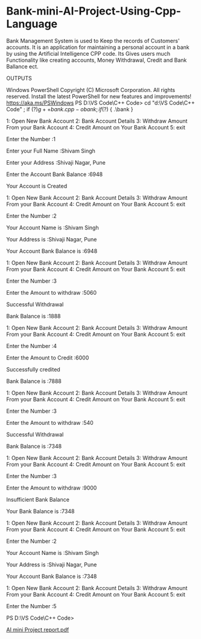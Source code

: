 # Bank-mini-AI-Project-Using-Cpp-Language
Bank Management System is used to Keep the records of Customers' accounts.
It is an application for maintaining a personal account in a bank by using the Artificial Intelligence CPP code.
Its Gives users much Functionality like creating accounts, Money Withdrawal, Credit and Bank Ballance ect.

OUTPUTS


Windows PowerShell 
Copyright (C) Microsoft Corporation. All rights reserved. 
Install the latest PowerShell for new features and improvements! 
https://aka.ms/PSWindows 
PS D:\VS Code\C++ Code> cd "d:\VS Code\C++ Code\" ; if ($?) { g++ bank.cpp -o 
bank } ; if ($?) { .\bank } 


1: Open New Bank Account 
2: Bank Account Details 
3: Withdraw Amount From your Bank Account 
4: Credit Amount on Your Bank Account 
5: exit 

 Enter the Number :1 
 
 
Enter your Full Name :Shivam Singh 

Enter your Address :Shivaji Nagar, Pune 

Enter the Account Bank Balance :6948 

 Your Account is Created 
 
 
1: Open New Bank Account 
2: Bank Account Details 
3: Withdraw Amount From your Bank Account 
4: Credit Amount on Your Bank Account 
5: exit 

Enter the Number :2 


Your Account Name is :Shivam Singh 

Your Address is :Shivaji Nagar, Pune 

Your Account Bank Balance is :6948 


1: Open New Bank Account 
2: Bank Account Details 
3: Withdraw Amount From your Bank Account 
4: Credit Amount on Your Bank Account 
5: exit 

 Enter the Number :3 
 
 
Enter the Amount to withdraw :5060 

Successful Withdrawal 

Bank Balance is :1888 


1: Open New Bank Account 
2: Bank Account Details 
3: Withdraw Amount From your Bank Account 
4: Credit Amount on Your Bank Account 
5: exit 

Enter the Number :4 


Enter the Amount to Credit :6000 

Successfully credited 

Bank Balance is :7888 


1: Open New Bank Account 
2: Bank Account Details 
3: Withdraw Amount From your Bank Account 
4: Credit Amount on Your Bank Account 
5: exit 

 Enter the Number :3 
 
 
Enter the Amount to withdraw :540 

Successful Withdrawal 

Bank Balance is :7348 


1: Open New Bank Account 
2: Bank Account Details 
3: Withdraw Amount From your Bank Account 
4: Credit Amount on Your Bank Account 
5: exit 

Enter the Number :3 


Enter the Amount to withdraw :9000 

Insufficient Bank Balance 

Your Bank Balance is :7348 


1: Open New Bank Account 
2: Bank Account Details 
3: Withdraw Amount From your Bank Account 
4: Credit Amount on Your Bank Account 
5: exit 

Enter the Number :2 


Your Account Name is :Shivam Singh 

Your Address is :Shivaji Nagar, Pune 

Your Account Bank Balance is :7348 

1: Open New Bank Account 
2: Bank Account Details 
3: Withdraw Amount From your Bank Account 
4: Credit Amount on Your Bank Account 
5: exit 

 Enter the Number :5 
 
PS D:\VS Code\C++ Code>

[AI mini Project report.pdf](https://github.com/shivam16s/Bank-mini-AI-Project-Using-Cpp-Language/files/9638721/AI.mini.Project.report.pdf)
